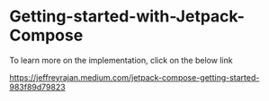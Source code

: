 # Getting-started-with-Jetpack-Compose

To learn more on the implementation, click on the below link


https://jeffreyrajan.medium.com/jetpack-compose-getting-started-983f89d79823
